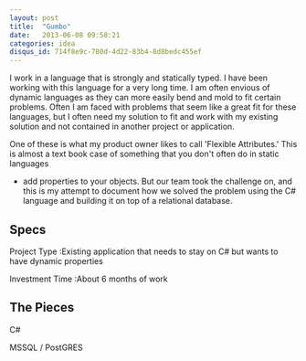 ```yaml
---
layout: post
title:  "Gumbo"
date:   2013-06-08 09:58:21
categories: idea
disqus_id: 714f8e9c-780d-4d22-83b4-8d8bedc455ef
---
```


I work in a language that is strongly and statically typed. I have been working
with this language for a very long time. I am often envious of dynamic languages
as they can more easily bend and mold to fit certain problems. Often I am faced
with problems that seem like a great fit for these languages, but I often need
my solution to fit and work with my existing solution and not contained in
another project or application.

One of these is what my product owner likes to call 'Flexible Attributes.' This
is almost a text book case of something that you don't often do in static languages
- add properties to your objects. But our team took the challenge on, and this
is my attempt to document how we solved the problem using the C# language and
building it on top of a relational database.

## Specs

Project Type
:Existing application that needs to stay on C# but wants to have dynamic properties

Investment Time
:About 6 months of work

## The Pieces

C#

MSSQL / PostGRES
